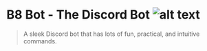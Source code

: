 

B8 Bot - The Discord Bot ![alt text](https://media.discordapp.net/attachments/521810097157046322/525074390648356895/B8_Bot.jpg?width=450&height=450 "B8 Bot Logo")
===========================================

>A sleek Discord bot that has lots of fun, practical, and intuitive commands.
